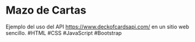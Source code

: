 # Mazo de Cartas
Ejemplo del uso del API https://www.deckofcardsapi.com/ en un sitio web sencillo. #HTML #CSS #JavaScript #Bootstrap
